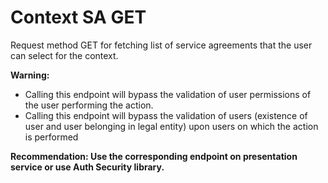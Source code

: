 # Context SA GET

Request method GET for fetching list of service agreements that the user can select for the context.

**Warning:**
 * Calling this endpoint will bypass the validation of user permissions
   of the user performing the action.
 * Calling this endpoint will bypass the validation of users
   (existence of user and user belonging in legal entity)
   upon users on which the action is performed

**Recommendation: Use the corresponding endpoint on presentation service or use Auth Security library.**
